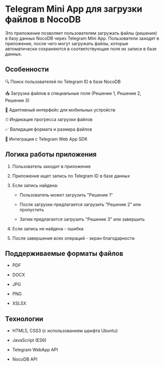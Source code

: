 # Telegram Mini App для загрузки файлов в NocoDB

Это приложение позволяет пользователям загружать файлы (решения) в базу данных NocoDB через Telegram Mini App. Пользователи заходят в приложение, после чего могут загружать файлы, которые автоматически сохраняются в соответствующие поля их записи в базе данных.

<h2>Особенности</h2>

🔍 Поиск пользователей по Telegram ID в базе NocoDB

📤 Загрузка файлов в специальные поля (Решение 1, Решение 2, Решение 3)

📱 Адаптивный интерфейс для мобильных устройств

⏱ Индикация прогресса загрузки файлов

✅ Валидация формата и размера файлов

🚀 Интеграция с Telegram Web App SDK

<h2>Логика работы приложения</h2>

1. Пользователь заходит в приложение

2. Приложение ищет запись по Telegram ID в базе данных

3. Если запись найдена:

    - Пользователь может загрузить "Решение 1"

    - После загрузки предлагается загрузить "Решение 2" или пропустить

    - Затем предлагается загрузить "Решение 3" или завершить

4. Если запись не найдена - ошибка

5. После завершения всех операций - экран благодарности

<h2>Поддерживаемые форматы файлов</h2>

- PDF 

- DOCX 

- JPG 

- PNG 

- XSLSX


<h2>Технологии</h2>

- HTML5, CSS3 (с использованием шрифта Ubuntu)

- JavaScript (ES6)

- Telegram WebApp API

- NocoDB API